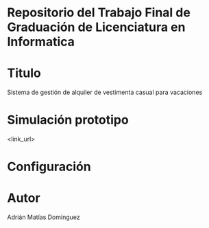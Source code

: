 # Repositorio del Trabajo Final de Graduación de Licenciatura en Informatica

# Titulo
Sistema de gestión de alquiler de vestimenta casual para vacaciones

# Simulación prototipo
<link_url>

# Configuración

# Autor
Adrián Matías Dominguez
